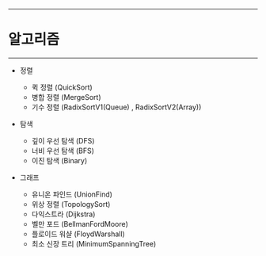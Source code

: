 ----------------------------
# 알고리즘
----------------------------

+ 정렬

  + 퀵 정렬 (QuickSort)
  + 병합 정렬 (MergeSort)
  + 기수 정렬 (RadixSortV1(Queue) , RadixSortV2(Array))

+ 탐색

  + 깊이 우선 탐색 (DFS)
  + 너비 우선 탐색 (BFS)
  + 이진 탐색 (Binary)

+ 그래프

  + 유니온 파인드 (UnionFind)
  + 위상 정렬 (TopologySort)
  + 다익스트라 (Dijkstra)
  + 벨만 포드 (BellmanFordMoore)
  + 플로이드 워샬 (FloydWarshall)
  + 최소 신장 트리 (MinimumSpanningTree)

